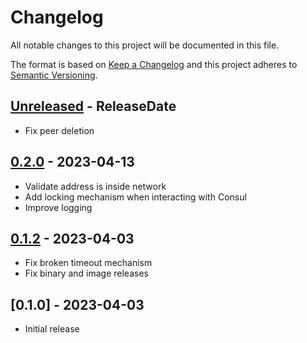# Changelog

All notable changes to this project will be documented in this file.

The format is based on [Keep a Changelog](http://keepachangelog.com/)
and this project adheres to [Semantic Versioning](http://semver.org/).

<!-- next-header -->

## [Unreleased] - ReleaseDate
- Fix peer deletion

## [0.2.0] - 2023-04-13
- Validate address is inside network
- Add locking mechanism when interacting with Consul
- Improve logging

## [0.1.2] - 2023-04-03
- Fix broken timeout mechanism
- Fix binary and image releases

## [0.1.0] - 2023-04-03
- Initial release

<!-- next-url -->
[Unreleased]: https://github.com/svenstaro/wiresmith/compare/v0.2.0...HEAD
[0.2.0]: https://github.com/svenstaro/wiresmith/compare/v0.1.2...v0.2.0
[0.1.2]: https://github.com/svenstaro/wiresmith/compare/v0.1.0...v0.1.2
